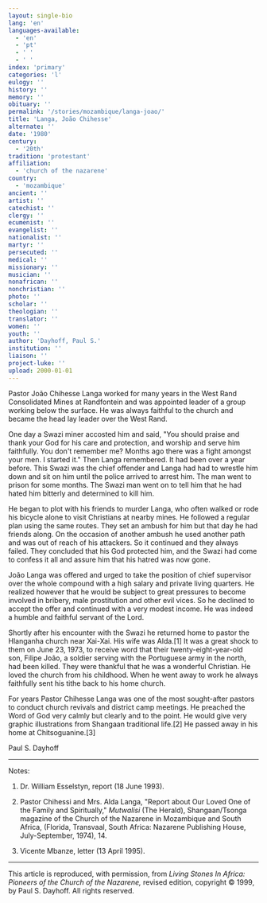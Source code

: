 ```yaml
---
layout: single-bio
lang: 'en'
languages-available:
  - 'en'
  - 'pt'
  - ' '
  - ' '
index: 'primary'
categories: 'l'
eulogy: ''
history: ''
memory: ''
obituary: ''
permalink: '/stories/mozambique/langa-joao/'
title: 'Langa, João Chihesse'
alternate: ''
date: '1980'
century:
  - '20th'
tradition: 'protestant'
affiliation:
  - 'church of the nazarene'
country:
  - 'mozambique'
ancient: ''
artist: ''
catechist: ''
clergy: ''
ecumenist: ''
evangelist: ''
nationalist: ''
martyr: ''
persecuted: ''
medical: ''
missionary: ''
musician: ''
nonafrican: ''
nonchristian: ''
photo: ''
scholar: ''
theologian: ''
translator: ''
women: ''
youth: ''
author: 'Dayhoff, Paul S.'
institution: ''
liaison: ''
project-luke: ''
upload: 2000-01-01
---
```



Pastor João Chihesse Langa worked for many years in the West Rand Consolidated Mines at Randfontein and was appointed leader of a group working below the surface. He was always faithful to the church and became the head lay leader over the West Rand.

One day a Swazi miner accosted him and said, "You should praise and thank your God for his care and protection, and worship and serve him faithfully. You don't remember me? Months ago there was a fight amongst your men. I started it." Then Langa remembered. It had been over a year before. This Swazi was the chief offender and Langa had had to wrestle him down and sit on him until the police arrived to arrest him. The man went to prison for some months. The Swazi man went on to tell him that he had hated him bitterly and determined to kill him.

He began to plot with his friends to murder Langa, who often walked or rode his bicycle alone to visit Christians at nearby mines. He followed a regular plan using the same routes. They set an ambush for him but that day he had friends along. On the occasion of another ambush he used another path and was out of reach of his attackers. So it continued and they always failed. They concluded that his God protected him, and the Swazi had come to confess it all and assure him that his hatred was now gone.

João Langa was offered and urged to take the position of chief supervisor over the whole compound with a high salary and private living quarters. He realized however that he would be subject to great pressures to become involved in bribery, male prostitution and other evil vices. So he declined to accept the offer and continued with a very modest income. He was indeed a humble and faithful servant of the Lord.

Shortly after his encounter with the Swazi he returned home to pastor the Hlanganha church near Xai-Xai. His wife was Alda.[1]  It was a great shock to them on June 23, 1973, to receive word that their twenty-eight-year-old son, Filipe João, a soldier serving with the Portuguese army in the north, had been killed. They were thankful that he was a wonderful Christian. He loved the church from his childhood.  When he went away to work he always faithfully sent his tithe back to his home church.

For years Pastor Chihesse Langa was one of the most sought-after pastors to conduct church revivals and district camp meetings. He preached the Word of God very calmly but clearly and to the point. He would give very graphic illustrations from Shangaan traditional life.[2]   He passed away in his home at Chitsoguanine.[3]

Paul S. Dayhoff

---

Notes:

1. Dr. William Esselstyn, report (18 June 1993).

2. Pastor Chihessi and Mrs. Alda Langa, "Report about Our Loved One of the Family and Spiritually," *Mutwalisi* (The Herald), Shangaan/Tsonga magazine of the Church of the Nazarene in Mozambique and South Africa, (Florida, Transvaal, South Africa: Nazarene Publishing House, July-September, 1974), 14.

3. Vicente Mbanze, letter (13 April 1995).

---

This article is reproduced, with permission, from *Living Stones In Africa: Pioneers of the Church of the Nazarene,* revised edition, copyright &copy; 1999, by Paul S. Dayhoff.  All rights reserved.